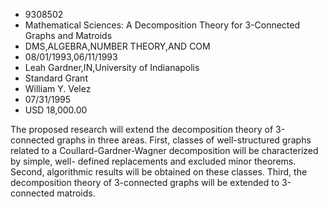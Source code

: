 
* 9308502
* Mathematical Sciences: A Decomposition Theory for 3-Connected Graphs and Matroids
* DMS,ALGEBRA,NUMBER THEORY,AND COM
* 08/01/1993,06/11/1993
* Leah Gardner,IN,University of Indianapolis
* Standard Grant
* William Y. Velez
* 07/31/1995
* USD 18,000.00

The proposed research will extend the decomposition theory of 3-connected
graphs in three areas. First, classes of well-structured graphs related to a
Coullard-Gardner-Wagner decomposition will be characterized by simple, well-
defined replacements and excluded minor theorems. Second, algorithmic results
will be obtained on these classes. Third, the decomposition theory of
3-connected graphs will be extended to 3-connected matroids.
